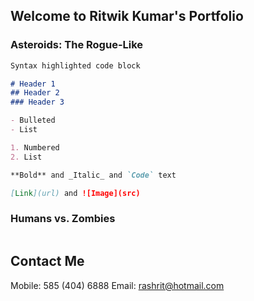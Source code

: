## Welcome to Ritwik Kumar's Portfolio


### Asteroids: The Rogue-Like

```markdown
Syntax highlighted code block

# Header 1
## Header 2
### Header 3

- Bulleted
- List

1. Numbered
2. List

**Bold** and _Italic_ and `Code` text

[Link](url) and ![Image](src)
```

### Humans vs. Zombies

```markdown
```

## Contact Me
Mobile: 585 (404) 6888
Email: rashrit@hotmail.com
